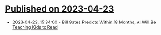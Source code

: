 # [Published on 2023-04-23](index.md)

* [2023-04-23, 15:34:00](https://slashdot.org/story/23/04/23/025206/bill-gates-predicts-within-18-months-ai-will-be-teaching-kids-to-read?utm_source=rss1.0mainlinkanon&utm_medium=feed) - [Bill Gates Predicts Within 18 Months, AI Will Be Teaching Kids to Read](https://slashdot.org/story/23/04/23/025206/bill-gates-predicts-within-18-months-ai-will-be-teaching-kids-to-read?utm_source=rss1.0mainlinkanon&utm_medium=feed)
